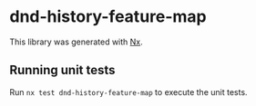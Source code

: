 # dnd-history-feature-map

This library was generated with [Nx](https://nx.dev).

## Running unit tests

Run `nx test dnd-history-feature-map` to execute the unit tests.

